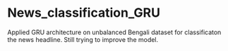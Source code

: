 # News_classification_GRU

Applied GRU architecture on unbalanced Bengali dataset for classificaton the news headline. Still trying to improve the model.
